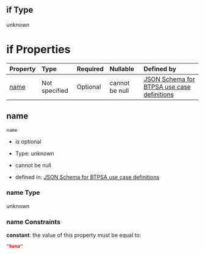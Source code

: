 ## if Type

unknown

# if Properties

| Property      | Type          | Required | Nullable       | Defined by                                                                                                                                                                                                        |
| :------------ | :------------ | :------- | :------------- | :---------------------------------------------------------------------------------------------------------------------------------------------------------------------------------------------------------------- |
| [name](#name) | Not specified | Optional | cannot be null | [JSON Schema for BTPSA use case definitions](btpsa-usecase-properties-services-items-allof-1-then-allof-42-if-properties-name.md "undefined#/properties/services/items/allOf/1/then/allOf/42/if/properties/name") |

## name



`name`

*   is optional

*   Type: unknown

*   cannot be null

*   defined in: [JSON Schema for BTPSA use case definitions](btpsa-usecase-properties-services-items-allof-1-then-allof-42-if-properties-name.md "undefined#/properties/services/items/allOf/1/then/allOf/42/if/properties/name")

### name Type

unknown

### name Constraints

**constant**: the value of this property must be equal to:

```json
"hana"
```
